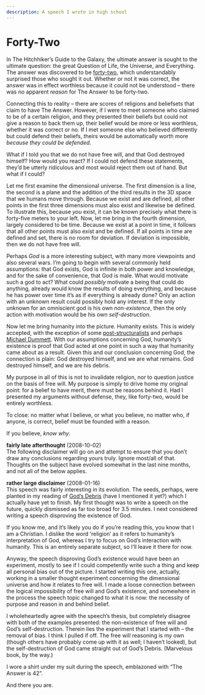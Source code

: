 ```yaml
---
description: A speech I wrote in high school
---
```


# Forty-Two

In The Hitchhiker’s Guide to the Galaxy, the ultimate answer is sought to the ultimate question: the great Question of Life, the Universe, and Everything. The answer was discovered to be [forty-two](http://en.wikipedia.org/wiki/The_Answer_to_Life%2C_the_Universe%2C_and_Everything), which understandably surprised those who sought it out. Whether or not it was correct, the answer was in effect worthless because it could not be understood – there was no apparent _reason_ for The Answer to be forty-two.

Connecting this to reality – there are scores of religions and beliefsets that claim to have The Answer. However, if I were to meet someone who claimed to be of a certain religion, and they presented their beliefs but could not give a reason to back them up, their belief would be more or less worthless, whether it was correct or no. If I met someone else who believed differently but could defend their beliefs, theirs would be automatically worth more _because they could be defended_.

What if I told you that we do not have free will, and that God destroyed himself? How would you react? If I could not defend these statements, they’d be utterly ridiculous and most would reject them out of hand. But what if I could?

Let me first examine the dimensional universe. The first dimension is a line, the second is a plane and the addition of the third results in the 3D space that we humans move through. Because we exist and are defined, all other points in the first three dimensions must also exist and likewise be defined. To illustrate this, because _you_ exist, it can be known precisely what there is forty-five meters to your left. Now, let me bring in the fourth dimension, largely considered to be time. Because we exist at a point in time, it follows that all other points must also exist and be defined. If all points in time are defined and set, there is no room for deviation. If deviation is impossible, then we do not have free will.

Perhaps _God_ is a more interesting subject, with many more viewpoints and also several wars. I’m going to begin with several commonly held assumptions: that God exists, God is infinite in both power and knowledge, and for the sake of convenience, that God is male. What would motivate such a god to act? What could _possibly_ motivate a being that could do anything, already would know the results of doing everything, and because he has power over time it’s as if everything is already done? Only an action with an unknown result could possibly hold any interest. If the only unknown for an omniscient god is his own _non-existence_, then the only action with motivation would be his own _self-destruction_.

Now let me bring humanity into the picture. Humanity exists. This is widely accepted, with the exception of some [post-structuralists](http://en.wikipedia.org/wiki/Post-structuralism) and perhaps [Michael Dummett](http://en.wikipedia.org/wiki/Michael_Dummett). With our assumptions concerning God, humanity’s existence is proof that God acted at one point in such a way that humanity came about as a result. Given this and our conclusion concerning God, the connection is plain: God destroyed himself, and we are what remains. God destroyed himself, and we are his debris.

My purpose in all of this is not to invalidate religion, nor to question justice on the basis of free will. My purpose is simply to drive home my original point: for a belief to have merit, there must be reasons behind it. Had I presented my arguments without defense, they, like forty-two, would be entirely worthless.

To close: no matter what I believe, or what you believe, no matter who, if anyone, is correct, belief must be founded with a reason.

If you believe, _know why_.

**fairly late afterthought** (2008-10-02)\
The following disclaimer will go on and attempt to ensure that you don’t draw any conclusions regarding yours truly. Ignore most/all of that. Thoughts on the subject have evolved somewhat in the last nine months, and not all of the below applies.

**rather large disclaimer** (2008-01-16)\
This speech was fairly interesting in its evolution. The seeds, perhaps, were planted in my reading of [God’s Debris](http://en.wikipedia.org/wiki/God's_Debris) (have I mentioned it yet?) which I actually have yet to finish. My first thought was to write a speech on the future, quickly dismissed as far too broad for 3.5 minutes. I next considered writing a speech disproving the existence of God.

If you know me, and it’s likely you do if you’re reading this, you know that I am a Christian. I dislike the word ‘religion’ as it refers to humanity’s interpretation of God, whereas I try to focus on God’s interaction with humanity. This is an entirely separate subject, so I’ll leave it there for now.

Anyway, the speech disproving God’s existence would have been an experiment, mostly to see if I could competently write such a thing and keep all personal bias out of the picture. I started writing this one, actually, working in a smaller thought experiment concerning the dimensional universe and how it relates to free will. I made a loose connection between the logical impossibility of free will and God’s existence, and somewhere in the process the speech topic changed to what it is now: the necessity of purpose and reason in and behind belief.

I wholeheartedly agree with the speech’s thesis, but completely disagree with both of the examples presented: the non-existence of free will and God’s self-destruction. Therein lies the experiment that I started with – the removal of bias. I think I pulled if off. The free will reasoning is my own (though others have probably come up with it as well; I haven’t looked), but the self-destruction of God came straight out of God’s Debris. (Marvelous book, by the way.)

I wore a shirt under my suit during the speech, emblazoned with “The Answer is 42”.

And there you are.
